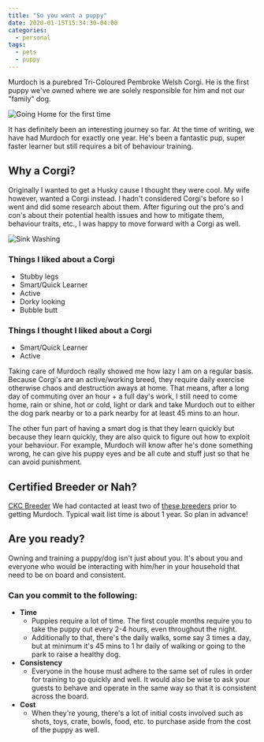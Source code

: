 ```yaml
---
title: "So you want a puppy"
date: 2020-01-15T15:34:30-04:00
categories:
  - personal
tags:
  - pets
  - puppy
---
```


Murdoch is a purebred Tri-Coloured Pembroke Welsh Corgi. He is the first puppy we've owned where we are solely responsible for him and not our "family" dog.

![Going Home for the first time](/blog/assets/images/2020-01-15-murdoch1.png)

It has definitely been an interesting journey so far. At the time of writing, we have had Murdoch for exactly one year. He's been a fantastic pup, super faster learner but still requires a bit of behaviour training.

## Why a Corgi?
Originally I wanted to get a Husky cause I thought they were cool. My wife however, wanted a Corgi instead. I hadn't considered Corgi's before so I went and did some research about them. After figuring out the pro's and con's about their potential health issues and how to mitigate them, behaviour traits, etc., I was happy to move forward with a Corgi as well.

![Sink Washing](/blog/assets/images/2020-01-15-murdoch2.png)

### Things I liked about a Corgi
- Stubby legs
- Smart/Quick Learner
- Active
- Dorky looking
- Bubble butt

### Things I thought I liked about a Corgi
- Smart/Quick Learner
- Active

Taking care of Murdoch really showed me how lazy I am on a regular basis. Because Corgi's are an active/working breed, they require daily exercise otherwise chaos and destruction aways at home. That means, after a long day of commuting over an hour + a full day's work, I still need to come home, rain or shine, hot or cold, light or dark and take Murdoch out to either the dog park nearby or to a park nearby for at least 45 mins to an hour.

The other fun part of having a smart dog is that they learn quickly but because they learn quickly, they are also quick to figure out how to exploit your behaviour. For example, Murdoch will know after he's done something wrong, he can give his puppy eyes and be all cute and stuff just so that he can avoid punishment.

## Certified Breeder or Nah?
[CKC Breeder][ckcbreeders]
We had contacted at least two of [these breeders][nationalclub] prior to getting Murdoch. Typical wait list time is about 1 year. So plan in advance!

## Are you ready?
Owning and training a puppy/dog isn't just about you. It's about you and everyone who would be interacting with him/her in your household that need to be on board and consistent.

### Can you commit to the following:
- **Time**
  - Puppies require a lot of time. The first couple months require you to take the puppy out every 2-4 hours, even throughout the night.
  - Additionally to that, there's the daily walks, some say 3 times a day, but at minimum it's 45 mins to 1 hr daily of walking or going to the park to raise a healthy dog.
- **Consistency**
  - Everyone in the house must adhere to the same set of rules in order for training to go quickly and well. It would also be wise to ask your guests to behave and operate in the same way so that it is consistent across the board.
- **Cost**
  - When they're young, there's a lot of initial costs involved such as shots, toys, crate, bowls, food, etc. to purchase aside from the cost of the puppy as well.


[instagram]: https://www.instagram.com/toasted_bao
[ckcbreeders]: https://www.ckc.ca/Choosing-a-Dog/PuppyList/Breed.aspx?breedname=Pembroke%20Welsh%20Corgi&breedcode=WCP
[nationalclub]: http://pembrokewelshcorgis.ca/getting-a-corgi/breeders/
